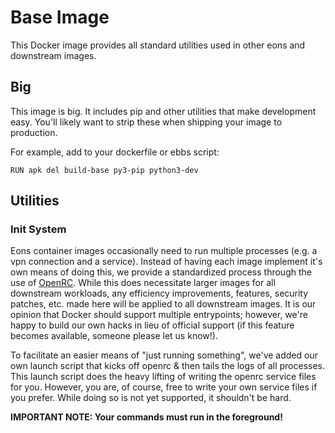 # Base Image
This Docker image provides all standard utilities used in other eons and downstream images.

## Big

This image is big. It includes pip and other utilities that make development easy. You'll likely want to strip these when shipping your image to production.

For example, add to your dockerfile or ebbs script:
```
RUN apk del build-base py3-pip python3-dev
```

## Utilities

### Init System

Eons container images occasionally need to run multiple processes (e.g. a vpn connection and a service). Instead of having each image implement it's own means of doing this, we provide a standardized process through the use of [OpenRC](https://github.com/OpenRC/openrc). While this does necessitate larger images for all downstream workloads, any efficiency improvements, features, security patches, etc. made here will be applied to all downstream images. It is our opinion that Docker should support multiple entrypoints; however, we're happy to build our own hacks in lieu of official support (if this feature becomes available, someone please let us know!).

To facilitate an easier means of "just running something", we've added our own launch script that kicks off openrc & then tails the logs of all processes. This launch script does the heavy lifting of writing the openrc service files for you. However, you are, of course, free to write your own service files if you prefer. While doing so is not yet supported, it shouldn't be hard.

**IMPORTANT NOTE: Your commands must run in the foreground!**

It is okay if your command exits with status 0 (i.e. oneshots are supported).

The Launch Script provides a `/launch.d` directory. Any executable files (or symlinks) in this directory will be managed by the init system. You can use init.d standard numeric prefix notation to establish initialization order. Sorting occurs to the `sort` standard with locale setting `LC_ALL=C` (run `info sort` for all the details).

An example launch script could be the file `/launch.d/apache` with the contents:
```shell
apachectl -D FOREGROUND
```
Such a file gets stored in /etc/init.d/apache as:
```shell
name="apache"
command="apachectl"
command_args="-D FOREGROUND"
command_user="root:root"
command_background="true"
pidfile="/var/run/apache.pid"
output_log="/var/log/apache.out.log"
error_log="/var/log/apache.err.log"
```

We really want to try not to reinvent the wheel nor revisit old grudges. While developing this base.img, we do our best to keep in mind the goals and history of [init freedom](https://www.devuan.org/os/init-freedom).

### Honorable Mentions

#### Supervisor
[Supervisor](http://supervisord.org) is the [recommended way of running multiple processes in a Docker container](https://docs.docker.com/config/containers/multi-service_container/). However, it does not currently support dependencies and is not a suitable init system for PID 1.

### EBBS Docker Launch Directive

To take advantage of our init system in [EBBS](https://github.com/eons-dev/bin_ebbs), specify `launch` in the build json for your docker build step.
See the [EBBS Docker Builder](https://github.com/eons-dev/build_docker) for more info.

### EMI

[EMI](https://github.com/eons-dev/bin_emi) is the Eons package manager. Since we intend to use emi in all of our projects, it is best included here. As with everything we do, emi is configurable and modular, so you can make it work for you: the way you want.